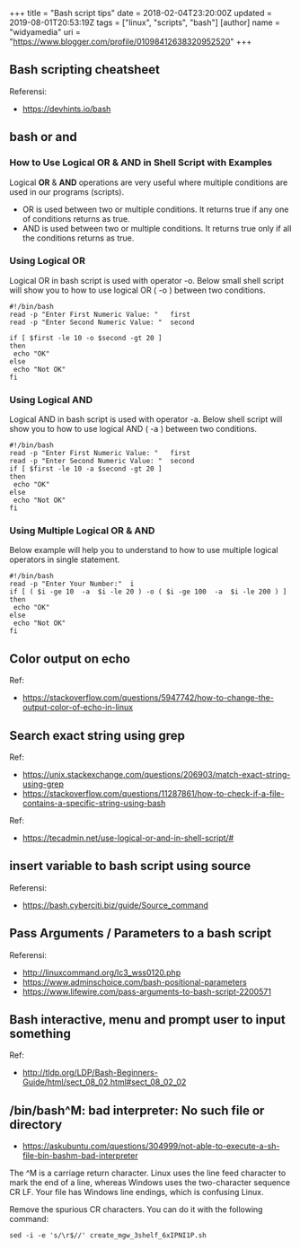 +++
title = "Bash script tips"
date = 2018-02-04T23:20:00Z
updated = 2019-08-01T20:53:19Z
tags = ["linux", "scripts", "bash"]
[author]
	name = "widyamedia"
	uri = "https://www.blogger.com/profile/01098412638320952520"
+++

## Bash scripting cheatsheet

Referensi:

* https://devhints.io/bash


## bash or and

### How to Use Logical OR &amp; AND in Shell Script with Examples

Logical **OR** &amp; **AND** operations are very useful where multiple conditions are used in our programs (scripts).

* OR is used between two or multiple conditions. It returns true if any one of conditions returns as true.
* AND is used between two or multiple conditions. It returns true only if all the conditions returns as true.

### Using Logical OR
Logical OR in bash script is used with operator -o. Below small shell script will show you to how to use logical OR ( -o ) between two conditions.
```
#!/bin/bash
read -p "Enter First Numeric Value: "   first
read -p "Enter Second Numeric Value: "  second

if [ $first -le 10 -o $second -gt 20 ]
then
 echo "OK"
else
 echo "Not OK"
fi
```
### Using Logical AND
Logical AND in bash script is used with operator -a. Below shell script will show you to how to use logical AND ( -a ) between two conditions.
```
#!/bin/bash
read -p "Enter First Numeric Value: "   first
read -p "Enter Second Numeric Value: "  second
if [ $first -le 10 -a $second -gt 20 ]
then
 echo "OK"
else
 echo "Not OK"
fi
```

### Using Multiple Logical OR &amp; AND
Below example will help you to understand to how to use multiple logical operators in single statement.
```
#!/bin/bash
read -p "Enter Your Number:"  i
if [ ( $i -ge 10  -a  $i -le 20 ) -o ( $i -ge 100  -a  $i -le 200 ) ]
then
 echo "OK"
else
 echo "Not OK"
fi

```

## Color output on echo

Ref:

* https://stackoverflow.com/questions/5947742/how-to-change-the-output-color-of-echo-in-linux

## Search exact string using grep

Ref:

* https://unix.stackexchange.com/questions/206903/match-exact-string-using-grep
* https://stackoverflow.com/questions/11287861/how-to-check-if-a-file-contains-a-specific-string-using-bash


Ref:

* https://tecadmin.net/use-logical-or-and-in-shell-script/#

## insert variable to bash script using **source**

Referensi:

* https://bash.cyberciti.biz/guide/Source_command

## Pass Arguments / Parameters to a bash script

Referensi:

* http://linuxcommand.org/lc3_wss0120.php
* https://www.adminschoice.com/bash-positional-parameters
* https://www.lifewire.com/pass-arguments-to-bash-script-2200571

## Bash interactive, menu and prompt user to input something

Ref:

* http://tldp.org/LDP/Bash-Beginners-Guide/html/sect_08_02.html#sect_08_02_02

## /bin/bash^M: bad interpreter: No such file or directory
* https://askubuntu.com/questions/304999/not-able-to-execute-a-sh-file-bin-bashm-bad-interpreter

The ^M is a carriage return character. Linux uses the line feed character to mark the end of a line, whereas Windows uses the two-character sequence CR LF. Your file has Windows line endings, which is confusing Linux.

Remove the spurious CR characters. You can do it with the following command:
```
sed -i -e 's/\r$//' create_mgw_3shelf_6xIPNI1P.sh
```

